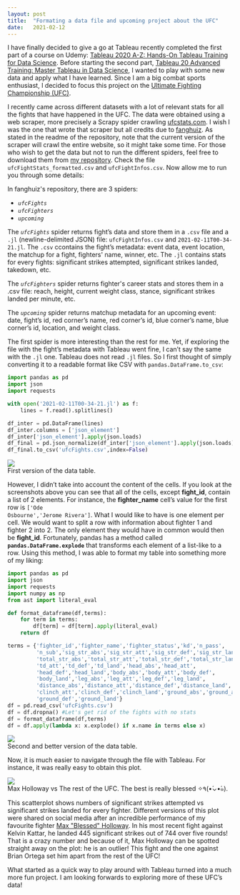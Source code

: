 ```yaml
---
layout: post
title:  "Formating a data file and upcoming project about the UFC"
date:   2021-02-12
---
```


I have finally decided to give a go at Tableau recently completed the first part of a course on Udemy: [Tableau 2020 A-Z: Hands-On Tableau Training for Data Science](https://www.udemy.com/course/tableau10/). Before starting the second part, [Tableau 20 Advanced Training: Master Tableau in Data Science](https://www.udemy.com/course/tableau10-advanced/), I wanted to play with some new data and apply what I have learned. Since I am a big combat sports enthusiast, I decided to focus this project on the [Ultimate Fighting Championship (UFC)](https://www.ufc.com/).

I recently came across different datasets with a lot of relevant stats for all the fights that have happened in the UFC. The data were obtained using a web scraper, more precisely a Scrapy spider crawling [ufcstats.com](http://ufcstats.com/statistics/events/completed). I wish I was the one that wrote that scraper but all credits due to [fanghuiz](https://github.com/fanghuiz/ufc-stats-crawler). As stated in the readme of the repository, note that the current version of the scraper will crawl the entire website, so it might take some time. For those who wish to get the data but not to run the different spiders, feel free to download them from [my repository](https://github.com/pfr974/ufc_project). Check the file <code>ufcFightStats_formatted.csv</code> and <code>ufcFightInfos.csv</code>. Now allow me to run you through some details:

In fanghuiz's repository, there are 3 spiders:
- <code><i>ufcFights</i></code>
- <code><i>ufcFighters</i></code>
- <code><i>upcoming</i></code>

The <code><i>ufcFights</i></code> spider returns fight’s data and store them in a <code>.csv</code> file and a <code>.jl</code> (newline-delimited JSON) file: <code>ufcFightInfos.csv</code> and <code>2021-02-11T00-34-21.jl</code>. The <code>.csv</code> ccontains the fight’s metadata: event data, event location, the matchup for a fight,  fighters' name, winner, etc. The <code>.jl</code> contains stats for every fights: significant strikes attempted, significant strikes landed, takedown, etc.

The <code><i>ufcFighters</i></code> spider returns fighter's career stats and stores them in a .csv file: reach, height, current weight class, stance, significant strikes landed per minute, etc.

The <code><i>upcoming</i></code> spider returns matchup metadata for an upcoming event: date, fight’s id, red corner’s name, red corner’s id, blue corner’s name, blue corner’s id, location, and weight class.

The first spider is more interesting than the rest for me. Yet, if exploring the file with the fight’s metadata with Tableau went fine, I can’t say the same with the <code>.jl</code> one. Tableau does not read <code>.jl</code> files. So I first thought of simply converting it to a readable format like CSV with <code>pandas.DataFrame.to_csv</code>:

```python
import pandas as pd
import json
import requests

with open('2021-02-11T00-34-21.jl') as f:
    lines = f.read().splitlines()

df_inter = pd.DataFrame(lines)
df_inter.columns = ['json_element']
df_inter['json_element'].apply(json.loads)
df_final = pd.json_normalize(df_inter['json_element'].apply(json.loads))
df_final.to_csv('ufcFights.csv',index=False)
```
<div class="row mt-3">
    <div class="col-sm mt-3 mt-md-0">
        <img class="img-fluid rounded z-depth-1" src="{{ site.baseurl }}/assets/img/bad_table.png">
    </div>
</div>
<div class="caption">
    First version of the data table.
</div>

However, I didn’t take into account the content of the cells. If you look at the screenshots above you can see that all of the cells, except <b>fight_id</b>, contain a list of 2 elements. For instance, the <b>fighter_name</b> cell’s value for the first row is <code>['Ode Osbourne','Jerome Rivera']</code>. What I would like to have is one element per cell. We would want to split a row with information about fighter 1 and fighter 2 into 2. The only element they would have in common would then be <b>fight_id</b>. Fortunately, pandas has a method called <code><b>pandas.DataFrame.explode</b></code> that transforms each element of a list-like to a row. Using this method, I was able to format my table into something more of my liking:

```python         
import pandas as pd
import json
import requests
import numpy as np
from ast import literal_eval

def format_dataframe(df,terms):
    for term in terms:
        df[term] = df[term].apply(literal_eval)
    return df

terms = {'fighter_id','fighter_name','fighter_status','kd','n_pass',
         'n_sub','sig_str_abs','sig_str_att','sig_str_def','sig_str_land',
         'total_str_abs','total_str_att','total_str_def','total_str_land','td_abs',
         'td_att','td_def','td_land','head_abs','head_att',
         'head_def','head_land','body_abs','body_att','body_def',
         'body_land','leg_abs','leg_att','leg_def','leg_land',
         'distance_abs','distance_att','distance_def','distance_land','clinch_abs',
         'clinch_att','clinch_def','clinch_land','ground_abs','ground_att',
         'ground_def','ground_land'}
df = pd.read_csv('ufcFights.csv')
df = df.dropna() #Let's get rid of the fights with no stats
df = format_dataframe(df,terms)
df = df.apply(lambda x: x.explode() if x.name in terms else x)
```

<div class="row mt-3">
    <div class="col-sm mt-3 mt-md-0">
        <img class="img-fluid rounded z-depth-1" src="{{ site.baseurl }}/assets/img/good_table.png">
    </div>
</div>
<div class="caption">
    Second and better version of the data table.
</div>

Now, it is much easier to navigate through the file with Tableau. For instance, it was really easy to obtain this plot.

<div class="row mt-3">
    <div class="col-sm mt-3 mt-md-0">
        <img class="img-fluid rounded z-depth-1" src="{{ site.baseurl }}/assets/img/maxblog3.png">
    </div>
</div>
<div class="caption">
    Max Holloway vs The rest of the UFC. The best is really blessed ✧٩(•́⌄•́๑).
</div>

This scatterplot shows numbers of significant strikes attempted vs significant strikes landed for every fighter. Different versions of this plot were shared on social media after an incredible performance of my favourite fighter [Max "Blessed" Holloway](https://www.ufc.com/athlete/max-holloway). In his most recent fight against Kelvin Kattar, he landed 445 significant strikes out of 744 over five rounds! That is a crazy number and because of it, Max Holloway can be spotted straight away on the plot: he is an outlier! This fight and the one against Brian Ortega set him apart from the rest of the UFC!

What started as a quick way to play around with Tableau turned into a much more fun project. I am looking forwards to exploring more of these UFC’s data!